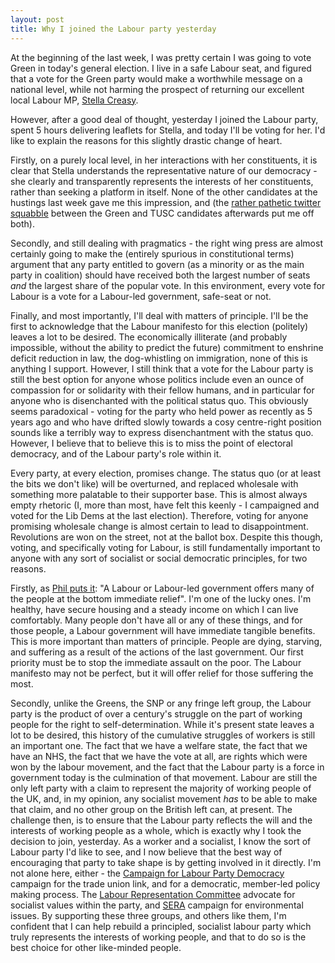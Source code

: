```yaml
---
layout: post
title: Why I joined the Labour party yesterday
---
```


At the beginning of the last week, I was pretty certain I was going to vote Green in today's general election. I live in a safe Labour seat, and figured that a vote for the Green party would make a worthwhile message on a national level, while not harming the prospect of returning our excellent local Labour MP, [Stella Creasy](http://walthamstow.networkmaker.org/).

However, after a good deal of thought, yesterday I joined the Labour party, spent 5 hours delivering leaflets for Stella, and today I'll be voting for her. I'd like to explain the reasons for this slightly drastic change of heart.

Firstly, on a purely local level, in her interactions with her constituents, it is clear that Stella understands the representative nature of our democracy - she clearly and transparently represents the interests of her constituents, rather than seeking a platform in itself. None of the other candidates at the hustings last week gave me this impression, and (the [rather pathetic twitter squabble](https://twitter.com/mistertim/status/593504071023104000) between the Green and TUSC candidates afterwards put me off both).

Secondly, and still dealing with pragmatics - the right wing press are almost certainly going to make the (entirely spurious in constitutional terms) argument that any party entitled to govern (as a minority or as the main party in coalition) should have received both the largest number of seats *and* the largest share of the popular vote. In this environment, every vote for Labour is a vote for a Labour-led government, safe-seat or not.

Finally, and most importantly, I'll deal with matters of principle. I'll be the first to acknowledge that the Labour manifesto for this election (politely) leaves a lot to be desired. The economically illiterate (and probably impossible, without the ability to predict the future) commitment to enshrine deficit reduction in law, the dog-whistling on immigration, none of this is anything I support. However, I still think that a vote for the Labour party is still the best option for anyone whose politics include even an ounce of compassion for or solidarity with their fellow humans, and in particular for anyone who is disenchanted with the political status quo. This obviously seems paradoxical - voting for the party who held power as recently as 5 years ago and who have drifted slowly towards a cosy centre-right position sounds like a terribly way to express disenchantment with the status quo. However, I believe that to believe this is to miss the point of electoral democracy, and of the Labour party's role within it.

Every party, at every election, promises change. The status quo (or at least the bits we don't like) will be overturned, and replaced wholesale with something more palatable to their supporter base. This is almost always empty rhetoric (I, more than most, have felt this keenly - I campaigned and voted for the Lib Dems at the last election). Therefore, voting for anyone promising wholesale change is almost certain to lead to disappointment. Revolutions are won on the street, not at the ballot box. Despite this though, voting, and specifically voting for Labour, is still fundamentally important to anyone with any sort of socialist or social democratic principles, for two reasons.

Firstly, as [Phil puts it](http://averypublicsociologist.blogspot.co.uk/2015/05/im-voting-labour-because-reasons.html): "A Labour or Labour-led government offers many of the people at the bottom immediate relief". I'm one of the lucky ones. I'm healthy, have secure housing and a steady income on which I can live comfortably. Many people don't have all or any of these things, and for those people, a Labour government will have immediate tangible benefits. This is more important than matters of principle. People are dying, starving, and suffering as a result of the actions of the last government. Our first priority must be to stop the immediate assault on the poor. The Labour manifesto may not be perfect, but it will offer relief for those suffering the most.

Secondly, unlike the Greens, the SNP or any fringe left group, the Labour party is the product of over a century's struggle on the part of working people for the right to self-determination. While it's present state leaves a lot to be desired, this history of the cumulative struggles of workers is still an important one. The fact that we have a welfare state, the fact that we have an NHS, the fact that we have the vote at all, are rights which were won by the labour movement, and the fact that the Labour party is a force in government today is the culmination of that movement. Labour are still the only left party with a claim to represent the majority of working people of the UK, and, in my opinion, any socialist movement *has* to be able to make that claim, and no other group on the British left can, at present. The challenge then, is to ensure that the Labour party reflects the will and the interests of working people as a whole, which is exactly why I took the decision to join, yesterday. As a worker and a socialist, I know the sort of Labour party I'd like to see, and I now believe that the best way of encouraging that party to take shape is by getting involved in it directly. I'm not alone here, either - the [Campaign for Labour Party Democracy](http://home.freeuk.net/clpd/#.VUsu7NNVhBc) campaign for the trade union link, and for a democratic, member-led policy making process. The [Labour Representation Committee](http://www.l-r-c.org.uk/) advocate for socialist values within the party, and [SERA](http://sera.org.uk/) campaign for environmental issues. By supporting these three groups, and others like them, I'm confident that I can help rebuild a principled, socialist labour party which truly represents the interests of working people, and that to do so is the best choice for other like-minded people.
